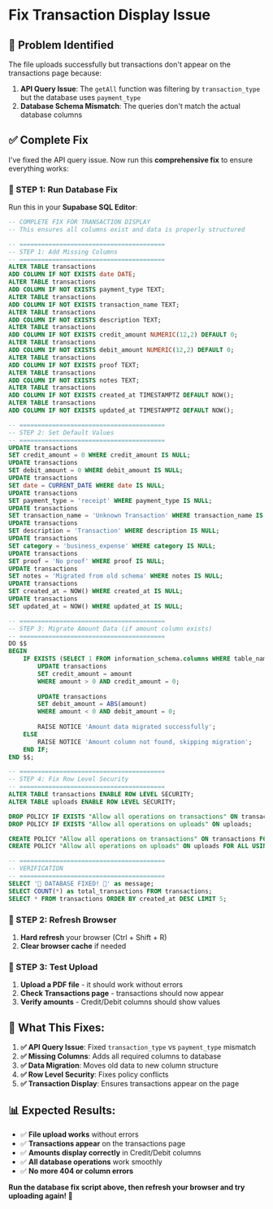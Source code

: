 # Fix Transaction Display Issue

## 🚨 **Problem Identified**

The file uploads successfully but transactions don't appear on the transactions page because:

1. **API Query Issue**: The `getAll` function was filtering by `transaction_type` but the database uses `payment_type`
2. **Database Schema Mismatch**: The queries don't match the actual database columns

## ✅ **Complete Fix**

I've fixed the API query issue. Now run this **comprehensive fix** to ensure everything works:

### **🔧 STEP 1: Run Database Fix**

Run this in your **Supabase SQL Editor**:

```sql
-- COMPLETE FIX FOR TRANSACTION DISPLAY
-- This ensures all columns exist and data is properly structured

-- ========================================
-- STEP 1: Add Missing Columns
-- ========================================
ALTER TABLE transactions 
ADD COLUMN IF NOT EXISTS date DATE;
ALTER TABLE transactions 
ADD COLUMN IF NOT EXISTS payment_type TEXT;
ALTER TABLE transactions 
ADD COLUMN IF NOT EXISTS transaction_name TEXT;
ALTER TABLE transactions 
ADD COLUMN IF NOT EXISTS description TEXT;
ALTER TABLE transactions 
ADD COLUMN IF NOT EXISTS credit_amount NUMERIC(12,2) DEFAULT 0;
ALTER TABLE transactions 
ADD COLUMN IF NOT EXISTS debit_amount NUMERIC(12,2) DEFAULT 0;
ALTER TABLE transactions 
ADD COLUMN IF NOT EXISTS proof TEXT;
ALTER TABLE transactions 
ADD COLUMN IF NOT EXISTS notes TEXT;
ALTER TABLE transactions 
ADD COLUMN IF NOT EXISTS created_at TIMESTAMPTZ DEFAULT NOW();
ALTER TABLE transactions 
ADD COLUMN IF NOT EXISTS updated_at TIMESTAMPTZ DEFAULT NOW();

-- ========================================
-- STEP 2: Set Default Values
-- ========================================
UPDATE transactions 
SET credit_amount = 0 WHERE credit_amount IS NULL;
UPDATE transactions 
SET debit_amount = 0 WHERE debit_amount IS NULL;
UPDATE transactions 
SET date = CURRENT_DATE WHERE date IS NULL;
UPDATE transactions 
SET payment_type = 'receipt' WHERE payment_type IS NULL;
UPDATE transactions 
SET transaction_name = 'Unknown Transaction' WHERE transaction_name IS NULL;
UPDATE transactions 
SET description = 'Transaction' WHERE description IS NULL;
UPDATE transactions 
SET category = 'business_expense' WHERE category IS NULL;
UPDATE transactions 
SET proof = 'No proof' WHERE proof IS NULL;
UPDATE transactions 
SET notes = 'Migrated from old schema' WHERE notes IS NULL;
UPDATE transactions 
SET created_at = NOW() WHERE created_at IS NULL;
UPDATE transactions 
SET updated_at = NOW() WHERE updated_at IS NULL;

-- ========================================
-- STEP 3: Migrate Amount Data (if amount column exists)
-- ========================================
DO $$
BEGIN
    IF EXISTS (SELECT 1 FROM information_schema.columns WHERE table_name = 'transactions' AND column_name = 'amount') THEN
        UPDATE transactions 
        SET credit_amount = amount
        WHERE amount > 0 AND credit_amount = 0;
        
        UPDATE transactions 
        SET debit_amount = ABS(amount)
        WHERE amount < 0 AND debit_amount = 0;
        
        RAISE NOTICE 'Amount data migrated successfully';
    ELSE
        RAISE NOTICE 'Amount column not found, skipping migration';
    END IF;
END $$;

-- ========================================
-- STEP 4: Fix Row Level Security
-- ========================================
ALTER TABLE transactions ENABLE ROW LEVEL SECURITY;
ALTER TABLE uploads ENABLE ROW LEVEL SECURITY;

DROP POLICY IF EXISTS "Allow all operations on transactions" ON transactions;
DROP POLICY IF EXISTS "Allow all operations on uploads" ON uploads;

CREATE POLICY "Allow all operations on transactions" ON transactions FOR ALL USING (true);
CREATE POLICY "Allow all operations on uploads" ON uploads FOR ALL USING (true);

-- ========================================
-- VERIFICATION
-- ========================================
SELECT '🎉 DATABASE FIXED! 🎉' as message;
SELECT COUNT(*) as total_transactions FROM transactions;
SELECT * FROM transactions ORDER BY created_at DESC LIMIT 5;
```

### **🔧 STEP 2: Refresh Browser**

1. **Hard refresh** your browser (Ctrl + Shift + R)
2. **Clear browser cache** if needed

### **🔧 STEP 3: Test Upload**

1. **Upload a PDF file** - it should work without errors
2. **Check Transactions page** - transactions should now appear
3. **Verify amounts** - Credit/Debit columns should show values

## 🎯 **What This Fixes:**

1. **✅ API Query Issue**: Fixed `transaction_type` vs `payment_type` mismatch
2. **✅ Missing Columns**: Adds all required columns to database
3. **✅ Data Migration**: Moves old data to new column structure
4. **✅ Row Level Security**: Fixes policy conflicts
5. **✅ Transaction Display**: Ensures transactions appear on the page

## 📊 **Expected Results:**

- ✅ **File upload works** without errors
- ✅ **Transactions appear** on the transactions page
- ✅ **Amounts display correctly** in Credit/Debit columns
- ✅ **All database operations** work smoothly
- ✅ **No more 404 or column errors**

**Run the database fix script above, then refresh your browser and try uploading again! 🎉**

